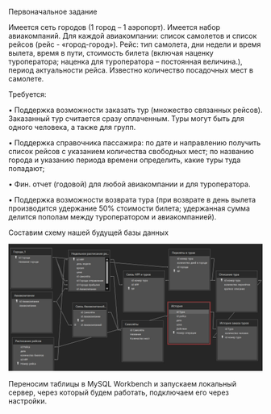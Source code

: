 Первоначальное задание

Имеется сеть городов (1 город – 1 аэропорт). Имеется набор авиакомпаний. Для каждой авиакомпании: список самолетов и список рейсов (рейс - «город-город»).
Рейс: тип самолета, дни недели и время вылета, время в пути, стоимость билета (включая наценку туроператора; наценка для туроператора – постоянная величина.), период актуальности рейса. Известно количество посадочных мест в самолете.

Требуется:

•	Поддержка возможности заказать тур (множество связанных рейсов). Заказанный тур считается сразу оплаченным. Туры могут быть для одного человека, а также для групп.

•	Поддержка справочника пассажира: по дате и направлению получить список рейсов с указанием количества свободных мест; по названию города и указанию периода времени определить, какие туры туда попадают;

•	Фин. отчет (годовой) для любой авиакомпании и для туроператора. 

•	Поддержка возможности возврата тура (при возврате в день вылета производится удержание 50% стоимости билета; удержанная сумма делится пополам между туроператором и авиакомпанией).


Составим схему нашей будущей базы данных

![Пример изображения](https://raw.githubusercontent.com/PureEev/Touroperator_site/main/schema.jpg)

Переносим таблицы в MySQL Workbench и запускаем локальный сервер, через который будем работать, подключаем его через настройки.
